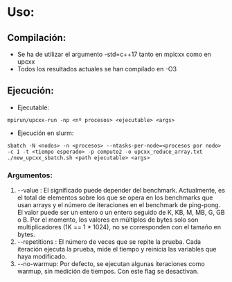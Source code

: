 # Uso:
## Compilación:
- Se ha de utilizar el argumento -std=c++17 tanto en mpicxx como en upcxx
- Todos los resultados actuales se han compilado en -O3
## Ejecución:
- Ejecutable:
```
mpirun/upcxx-run -np <nº procesos> <ejecutable> <args>
```
- Ejecución en slurm:
```
sbatch -N <nodos> -n <procesos> --ntasks-per-node=<procesos por nodo> -c 1 -t <tiempo esperado> -p compute2 -o upcxx_reduce_array.txt ./new_upcxx_sbatch.sh <path ejecutable> <args>
```
### Argumentos:
1. --value <number>: El significado puede depender del benchmark. Actualmente, es el total de elementos sobre los que se opera en los benchmarks que usan arrays y el número de iteraciones en el benchmark de ping-pong.
El valor puede ser un entero o un entero seguido de K, KB, M, MB, G, GB o B. Por el momento, los valores en múltiplos de bytes solo son multiplicadores (1K == 1 * 1024), no se corresponden con el tamaño en bytes.
2. --repetitions <number>: El número de veces que se repite la prueba. Cada iteración ejecuta la prueba, mide el tiempo y reinicia las variables que haya modificado.
3. --no-warmup: Por defecto, se ejecutan algunas iteraciones como warmup, sin medición de tiempos. Con este flag se desactivan.
